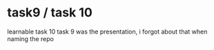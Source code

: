 # task9 / task 10

learnable task 10
task 9 was the presentation, i forgot about that when naming the repo
